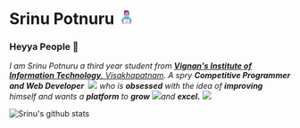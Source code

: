 # Srinu Potnuru&nbsp;<img src="https://github.com/srinupotnuru/srinupotnuru/blob/main/assets/37879-programmer.gif" width="30px">

### Heyya People 👋
<p>
  <em>
    I am Srinu Potnuru a third year student from <a href="http://www.vignaniit.edu.in/"> <b>Vignan's Institute of Information Technology</b>, Visakhapatnam</a>.  
    A spry <b>Competitive Programmer and Web Developer</b> </b>&nbsp;<img src="https://github.com/TheDudeThatCode/TheDudeThatCode/blob/master/Assets/Designer.gif" width="36px">  who is <b>obsessed</b>
    with the idea of <b>improving</b> himself and wants a <b>platform</b> to 
    <b>grow</b> <img src="https://github.com/TheDudeThatCode/TheDudeThatCode/blob/master/Assets/Rocket.gif" width="18px">and 
    <b>excel.</b> <img src="https://github.com/TheDudeThatCode/TheDudeThatCode/blob/master/Assets/Medal.gif" width="20px">
  </em>  
</p>

![Srinu's github stats](https://github-readme-stats.vercel.app/api?username=srinupotnuru&show_icons=true&theme=radical&include_all_commits=true)
<!--
**srinupotnuru/srinupotnuru** is a ✨ _special_ ✨ repository because its `README.md` (this file) appears on your GitHub profile.

Here are some ideas to get you started:

- 🔭 I’m currently working on ...
- 🌱 I’m currently learning ...
- 👯 I’m looking to collaborate on ...
- 🤔 I’m looking for help with ...
- 💬 Ask me about ...
- 📫 How to reach me: ...
- 😄 Pronouns: ...
- ⚡ Fun fact: ...
-->
